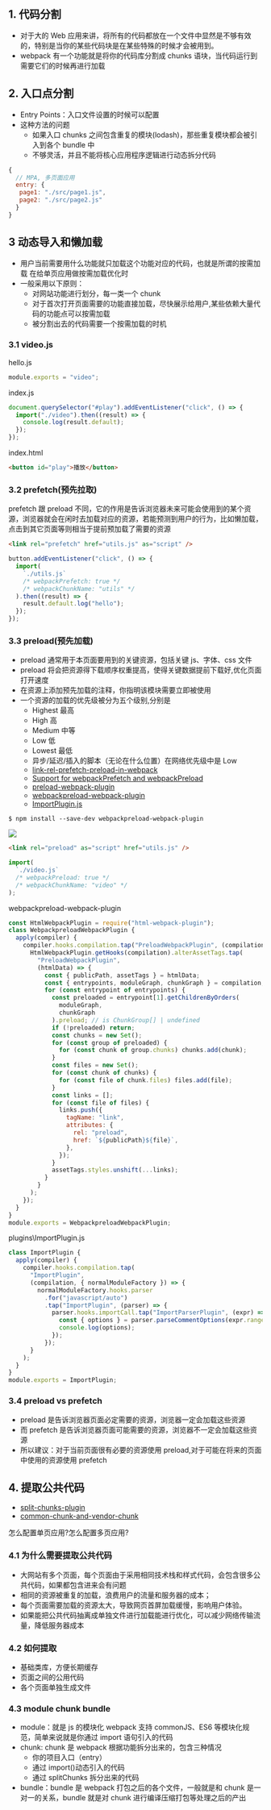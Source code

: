 ## 1. 代码分割

- 对于大的 Web 应用来讲，将所有的代码都放在一个文件中显然是不够有效的，特别是当你的某些代码块是在某些特殊的时候才会被用到。
- webpack 有一个功能就是将你的代码库分割成 chunks 语块，当代码运行到需要它们的时候再进行加载

## 2. 入口点分割

- Entry Points：入口文件设置的时候可以配置
- 这种方法的问题
  - 如果入口 chunks 之间包含重复的模块(lodash)，那些重复模块都会被引入到各个 bundle 中
  - 不够灵活，并且不能将核心应用程序逻辑进行动态拆分代码

```js
{
  // MPA, 多页面应用
  entry: {
   page1: "./src/page1.js",
   page2: "./src/page2.js"
  }
}
```

## 3 动态导入和懒加载

- 用户当前需要用什么功能就只加载这个功能对应的代码，也就是所谓的按需加载 在给单页应用做按需加载优化时
- 一般采用以下原则：
  - 对网站功能进行划分，每一类一个 chunk
  - 对于首次打开页面需要的功能直接加载，尽快展示给用户,某些依赖大量代码的功能点可以按需加载
  - 被分割出去的代码需要一个按需加载的时机

### 3.1 video.js

hello.js

```js
module.exports = "video";
```

index.js

```js
document.querySelector("#play").addEventListener("click", () => {
  import("./video").then((result) => {
    console.log(result.default);
  });
});
```

index.html

```html
<button id="play">播放</button>
```

### 3.2 prefetch(预先拉取)

prefetch 跟 preload 不同，它的作用是告诉浏览器未来可能会使用到的某个资源，浏览器就会在闲时去加载对应的资源，若能预测到用户的行为，比如懒加载，点击到其它页面等则相当于提前预加载了需要的资源

```html
<link rel="prefetch" href="utils.js" as="script" />
```

```js
button.addEventListener("click", () => {
  import(
    `./utils.js`
    /* webpackPrefetch: true */
    /* webpackChunkName: "utils" */
  ).then((result) => {
    result.default.log("hello");
  });
});
```

### 3.3 preload(预先加载)

- preload 通常用于本页面要用到的关键资源，包括关键 js、字体、css 文件
- preload 将会把资源得下载顺序权重提高，使得关键数据提前下载好,优化页面打开速度
- 在资源上添加预先加载的注释，你指明该模块需要立即被使用
- 一个资源的加载的优先级被分为五个级别,分别是
  - Highest 最高
  - High 高
  - Medium 中等
  - Low 低
  - Lowest 最低
  - 异步/延迟/插入的脚本（无论在什么位置）在网络优先级中是 Low
  - [link-rel-prefetch-preload-in-webpack](https://medium.com/webpack/link-rel-prefetch-preload-in-webpack-51a52358f84c)
  - [Support for webpackPrefetch and webpackPreload](https://github.com/jantimon/html-webpack-plugin/issues/1317)
  - [preload-webpack-plugin](https://www.npmjs.com/package/@vue/preload-webpack-plugin)
  - [webpackpreload-webpack-plugin](https://www.npmjs.com/package/webpackpreload-webpack-plugin)
  - [ImportPlugin.js](https://github.com/webpack/webpack/blob/c181294865dca01b28e6e316636fef5f2aad4eb6/lib/dependencies/ImportParserPlugin.js#L108-L121)

```shell
$ npm install --save-dev webpackpreload-webpack-plugin
```

![](https://raw.githubusercontent.com/retech-fe/image-hosting/main/img/2023/04/10/23-56-48-a8044d03b54ecc3e584c95a1581f5eae-20230410235648-3cca7d.png)

```html
<link rel="preload" as="script" href="utils.js" />
```

```js
import(
  `./video.js`
  /* webpackPreload: true */
  /* webpackChunkName: "video" */
);
```

webpackpreload-webpack-plugin

```js
const HtmlWebpackPlugin = require("html-webpack-plugin");
class WebpackpreloadWebpackPlugin {
  apply(compiler) {
    compiler.hooks.compilation.tap("PreloadWebpackPlugin", (compilation) => {
      HtmlWebpackPlugin.getHooks(compilation).alterAssetTags.tap(
        "PreloadWebpackPlugin",
        (htmlData) => {
          const { publicPath, assetTags } = htmlData;
          const { entrypoints, moduleGraph, chunkGraph } = compilation;
          for (const entrypoint of entrypoints) {
            const preloaded = entrypoint[1].getChildrenByOrders(
              moduleGraph,
              chunkGraph
            ).preload; // is ChunkGroup[] | undefined
            if (!preloaded) return;
            const chunks = new Set();
            for (const group of preloaded) {
              for (const chunk of group.chunks) chunks.add(chunk);
            }
            const files = new Set();
            for (const chunk of chunks) {
              for (const file of chunk.files) files.add(file);
            }
            const links = [];
            for (const file of files) {
              links.push({
                tagName: "link",
                attributes: {
                  rel: "preload",
                  href: `${publicPath}${file}`,
                },
              });
            }
            assetTags.styles.unshift(...links);
          }
        }
      );
    });
  }
}
module.exports = WebpackpreloadWebpackPlugin;
```

plugins\ImportPlugin.js

```js
class ImportPlugin {
  apply(compiler) {
    compiler.hooks.compilation.tap(
      "ImportPlugin",
      (compilation, { normalModuleFactory }) => {
        normalModuleFactory.hooks.parser
          .for("javascript/auto")
          .tap("ImportPlugin", (parser) => {
            parser.hooks.importCall.tap("ImportParserPlugin", (expr) => {
              const { options } = parser.parseCommentOptions(expr.range);
              console.log(options);
            });
          });
      }
    );
  }
}
module.exports = ImportPlugin;
```

### 3.4 preload vs prefetch

- preload 是告诉浏览器页面必定需要的资源，浏览器一定会加载这些资源
- 而 prefetch 是告诉浏览器页面可能需要的资源，浏览器不一定会加载这些资源
- 所以建议：对于当前页面很有必要的资源使用 preload,对于可能在将来的页面中使用的资源使用 prefetch

## 4. 提取公共代码

- [split-chunks-plugin](https://webpack.js.org/plugins/split-chunks-plugin/)
- [common-chunk-and-vendor-chunk](https://github.com/webpack/webpack/tree/main/examples/common-chunk-and-vendor-chunk)

怎么配置单页应用?怎么配置多页应用?

### 4.1 为什么需要提取公共代码

- 大网站有多个页面，每个页面由于采用相同技术栈和样式代码，会包含很多公共代码，如果都包含进来会有问题
- 相同的资源被重复的加载，浪费用户的流量和服务器的成本；
- 每个页面需要加载的资源太大，导致网页首屏加载缓慢，影响用户体验。
- 如果能把公共代码抽离成单独文件进行加载能进行优化，可以减少网络传输流量，降低服务器成本

### 4.2 如何提取

- 基础类库，方便长期缓存
- 页面之间的公用代码
- 各个页面单独生成文件

### 4.3 module chunk bundle

- module：就是 js 的模块化 webpack 支持 commonJS、ES6 等模块化规范，简单来说就是你通过 import 语句引入的代码
- chunk: chunk 是 webpack 根据功能拆分出来的，包含三种情况
  - 你的项目入口（entry）
  - 通过 import()动态引入的代码
  - 通过 splitChunks 拆分出来的代码
- bundle：bundle 是 webpack 打包之后的各个文件，一般就是和 chunk 是一对一的关系，bundle 就是对 chunk 进行编译压缩打包等处理之后的产出
